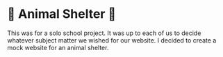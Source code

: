 # 🐾 Animal Shelter 🐾

This was for a solo school project.  It was up to each of us to decide whatever subject matter we wished for our website.  I decided to create a mock website for an animal shelter.
